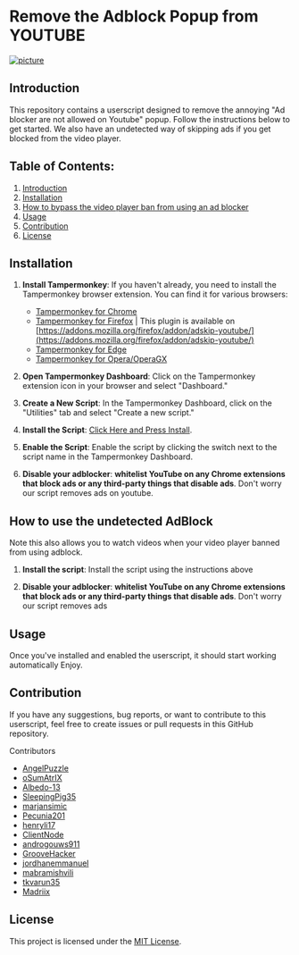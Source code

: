 # Remove the Adblock Popup from YOUTUBE
[![picture](https://github.com/TheRealJoelmatic/RemoveAdblockThing/blob/main/Thumnail.jpg?raw=true)](https://www.youtube.com/watch?v=jvSf10lgxs4&ab_channel=Joelmatic)
## Introduction

This repository contains a userscript designed to remove the annoying "Ad blocker are not allowed on Youtube" popup. Follow the instructions below to get started.
We also have an undetected way of skipping ads if you get blocked from the video player.

## Table of Contents:

1. [Introduction](#introduction)
2. [Installation](#installation)
3. [How to bypass the video player ban from using an ad blocker](#how-to-bypass-the-video-player-ban-from-using-an-ad-blocker)
4. [Usage](#usage)
5. [Contribution](#contribution)
6. [License](#license)

## Installation

1. **Install Tampermonkey**:
   If you haven't already, you need to install the Tampermonkey browser extension. You can find it for various browsers:
   - [Tampermonkey for Chrome](https://chrome.google.com/webstore/detail/tampermonkey/dhdgffkkebhmkfjojejmpbldmpobfkfo)
   - [Tampermonkey for Firefox](https://addons.mozilla.org/en-US/firefox/addon/tampermonkey/) | This plugin is available on [https://addons.mozilla.org/firefox/addon/adskip-youtube/](https://addons.mozilla.org/firefox/addon/adskip-youtube/)
   - [Tampermonkey for Edge](https://microsoftedge.microsoft.com/addons/detail/tampermonkey/iikmkjmpaadaobahmlepeloendndfphd)
   - [Tampermonkey for Opera/OperaGX](https://addons.opera.com/en-gb/extensions/details/tampermonkey-beta/)

2. **Open Tampermonkey Dashboard**:
   Click on the Tampermonkey extension icon in your browser and select "Dashboard."

3. **Create a New Script**:
   In the Tampermonkey Dashboard, click on the "Utilities" tab and select "Create a new script."

4. **Install the Script**:
   [Click Here and Press Install](https://github.com/TheRealJoelmatic/RemoveAdblockThing/raw/main/Youtube-Ad-blocker-Reminder-Remover.user.js).

5. **Enable the Script**:
   Enable the script by clicking the switch next to the script name in the Tampermonkey Dashboard.

6. **Disable your adblocker**:
   **whitelist YouTube on any Chrome extensions that block ads or any third-party things that disable ads**. Don't worry our script removes ads on youtube.

## How to use the undetected AdBlock

Note this also allows you to watch videos when your video player banned from using adblock.

1. **Install the script**:
   Install the script using the instructions above

2. **Disable your adblocker**:
   **whitelist YouTube on any Chrome extensions that block ads or any third-party things that disable ads**. Don't worry our script removes ads


## Usage

Once you've installed and enabled the userscript, it should start working automatically Enjoy.

## Contribution

If you have any suggestions, bug reports, or want to contribute to this userscript, feel free to create issues or pull requests in this GitHub repository.

Contributors
- [AngelPuzzle](https://github.com/angelapuzzle)
- [oSumAtrIX](https://github.com/oSumAtrIX)
- [Albedo-13](https://github.com/Albedo-13)
- [SleepingPig35](https://github.com/SleepingPig35)
- [marjansimic](https://github.com/marjansimic)
- [Pecunia201](https://github.com/Pecunia201)
- [henryli17](https://github.com/henryli17)
- [ClientNode](https://github.com/ClientNode)
- [androgouws911](https://github.com/androgouws911)
- [GrooveHacker](https://github.com/GrooveHacker)
- [jordhanemmanuel](https://github.com/jordhanemmanuel)
- [mabramishvili](https://github.com/mabramishvili)
- [tkvarun35](https://github.com/tkvarun35)
- [Madriix](https://github.com/Madriix)

## License

This project is licensed under the [MIT License](LICENSE).
